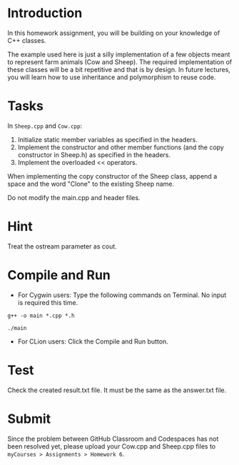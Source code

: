 # Introduction

In this homework assignment, you will be building on your knowledge of C++ classes. 

The example used here is just a silly implementation of a few objects meant to represent farm animals (Cow and Sheep). The required implementation of these classes will be a bit repetitive and that is by design. In future lectures, you will learn how to use inheritance and polymorphism to reuse code.

# Tasks

In `Sheep.cpp` and `Cow.cpp`:
  1. Initialize static member variables as specified in the headers.
  2. Implement the constructor and other member functions (and the copy constructor in Sheep.h) as specified in the headers.
  3. Implement the overloaded << operators.

When implementing the copy constructor of the Sheep class, append a space and the word "Clone" to the existing Sheep name.

Do not modify the main.cpp and header files.

# Hint

Treat the ostream parameter as cout.

# Compile and Run

* For Cygwin users: Type the following commands on Terminal. No input is required this time.

```
g++ -o main *.cpp *.h
```
```
./main
```

* For CLion users: Click the Compile and Run button.

# Test

Check the created result.txt file. It must be the same as the answer.txt file.

# Submit

Since the problem between GitHub Classroom and Codespaces has not been resolved yet, please upload your Cow.cpp and Sheep.cpp files to `myCourses > Assignments > Homework 6`.
